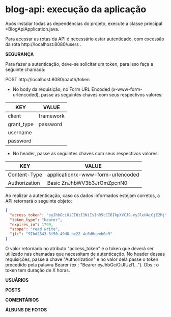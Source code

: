 # blog-api: execução da aplicação
Após instalar todas as dependências do projeto, execute a classe principal *BlogApiApplication.java.

Para acessar as rotas da API é necessário estar autenticado, com excessão da rota http://localhost:8080/users .


**SEGURANÇA**

Para fazer a autenticação, deve-se solicitar um token, para isso faça a seguinte chamada: 

POST http://localhost:8080/oauth/token

<ul>
  <li>No body da requisição, no Form URL Encoded (x-www-form-urlencoded), passe as seguintes chaves com seus respectivos valores:</li>
</ul>

| KEY        | VALUE     |
|------------|-----------|
| client     | framework |
| grant_type | password  |
| username   |           |
| password   |           |

<ul>
  <li>No header, passe as seguintes chaves com seus respectivos valores:</li>
</ul>

| KEY           | VALUE                             |
|---------------|-----------------------------------|
| Content-Type  | application/x-www-form-urlencoded |
| Authorization | Basic ZnJhbWV3b3JrOmZpcnN0        |

Ao realizar a autenticação, caso os dados informados estejam corretos, a API retornará o seguinte objeto:
```json
{
  "access_token": "eyJhbGciOiJIUzI1NiIsInR5cCI6IkpXVCJ9.eyJleHAiOjE2MjY5MDc5OTksInVzZXJfbmFtZSI6InRlc3RlMSIsImp0aSI6Ijk3YmQyNjQzLTNmNTAtNDlkOC1iZTIyLTRjMGQ2ZWVlYjBlOSIsImNsaWVudF9pZCI6ImZyYW1ld29yayIsInNjb3BlIjpbInJlYWQiLCJ3cml0ZSJdfQ.GftyR8_mc-dYyFCdxdfn_ex0Z7nIEolnS6D1gttaCUQ",
  "token_type": "bearer",
  "expires_in": 1799,
  "scope": "read write",
  "jti": "97bd2643-3f50-49d8-be22-4c0d6eeeb0e9"
}
```
O valor retornado no atributo "access_token" é o token que deverá ser utilizado nas chamadas que necessitam de autenticação. No header dessas requisições, passe a chave "Authorization" e no valor dela passe o token precedido pela palavra Bearer (ex.: "Bearer eyJhbGciOiJIUzI1..."). Obs.: o token tem duração de X horas.

**USUÁRIOS**

**POSTS**

**COMENTÁRIOS**

**ÁLBUNS DE FOTOS**
